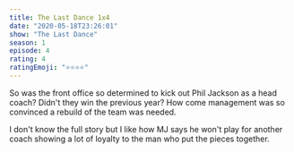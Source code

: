 ```yaml
--- 
title: The Last Dance 1x4 
date: "2020-05-18T23:26:01" 
show: "The Last Dance" 
season: 1 
episode: 4 
rating: 4 
ratingEmoji: "⭐️⭐️⭐️⭐️" 
---
```


So was the front office so determined to kick out Phil Jackson as a head coach? Didn't they win the previous year? How come management was so convinced a rebuild of the team was needed.

I don't know the full story but I like how MJ says he won't play for another coach showing a lot of loyalty to the man who put the pieces together.
